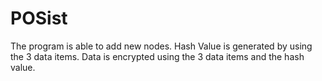 # POSist

The program is able to add new nodes.
Hash Value is generated by using the 3 data items.
Data is encrypted using the 3 data items and the hash value.

